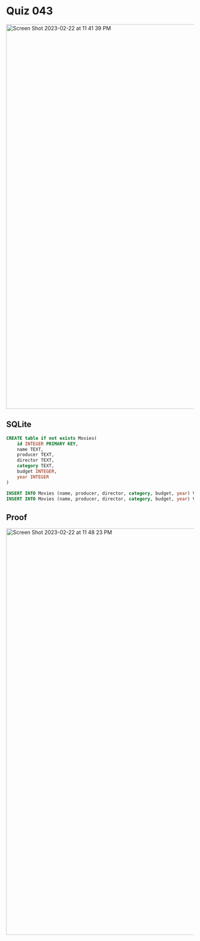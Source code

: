 # Quiz 043

<img width="1034" alt="Screen Shot 2023-02-22 at 11 41 39 PM" src="https://user-images.githubusercontent.com/111751273/220655962-39f1355d-b231-4599-94ed-4c5892c0b97d.png">


## SQLite
```.sql
CREATE table if not exists Movies(
    id INTEGER PRIMARY KEY,
    name TEXT,
    producer TEXT,
    director TEXT,
    category TEXT,
    budget INTEGER,
    year INTEGER
)

INSERT INTO Movies (name, producer, director, category, budget, year) VALUES ('Mr.Peabody and Sherman', 'Chris Wedge', 'Rob Minkoff', 'Adventure/Sci-fi', 145000000, 2014);
INSERT INTO Movies (name, producer, director, category, budget, year) VALUES ('Spiderman: No Way Home', 'Kevin Feige', 'Jon Watts', 'Action/Adventure', 200000000, 2021);
```

## Proof
<img width="1093" alt="Screen Shot 2023-02-22 at 11 48 23 PM" src="https://user-images.githubusercontent.com/111751273/220658038-839f0b81-ece8-455d-a45a-3eb9899e8b9f.png">
